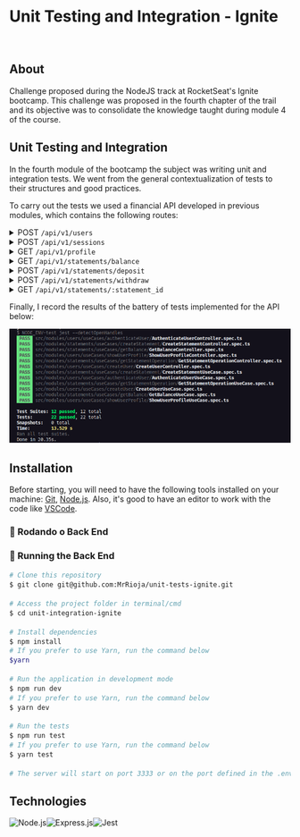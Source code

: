 # Unit Testing and Integration - Ignite
<br>

## About

Challenge proposed during the NodeJS track at RocketSeat's Ignite bootcamp. This challenge was proposed in the fourth chapter of the trail and its objective was to consolidate the knowledge taught during module 4 of the course.

## Unit Testing and Integration

In the fourth module of the bootcamp the subject was writing unit and integration tests. We went from the general contextualization of tests to their structures and good practices.

To carry out the tests we used a financial API developed in previous modules, which contains the following routes:

<details>
  <summary>POST <code>/api/v1/users</code></summary>
  <br>
  The route receives <code>name</code>, <code>email</code> e <code>password</code> within the request body, saves the user created in the database and returns an empty response with status <code>201</code>.
</details>

<details>
  <summary>POST <code>/api/v1/sessions</code></summary>
  <br>
  The route receives <code>email</code> e <code>password</code> in the body of the request and returns the authenticated user's data along with a JWT token.
  <br><br>
  💡 This application does not have a refresh token, that is, the created token lasts only 1 day and must be recreated after the mentioned period.
</details>

<details>
  <summary>GET <code>/api/v1/profile</code></summary>
  <br>
  The route receives a JWT token through the request header and returns the authenticated user information.
</details>

<details>
  <summary>GET <code>/api/v1/statements/balance</code></summary>
  <br>
  The route receives a JWT token through the request header and returns a list of all deposit and withdrawal operations from the authenticated user and also the total balance in a <code>balance</code> property
</details>

<details>
  <summary>POST <code>/api/v1/statements/deposit</code></summary>
  <br>
  The route receives a JWT token through the header and <code>amount</code> and <code>description</code> in the request body, registers the value deposit operation and returns the deposit information created with status <code> 201</code>.
</details>

<details>
  <summary>POST <code>/api/v1/statements/withdraw</code></summary>
  <br>
  The route receives a JWT token through the header and <code>amount</code> and <code>description</code> in the body of the request, registers the withdrawal operation of the amount (if the user has a valid balance) and returns the information of the loot created with status <code>201</code>.
</details>

<details>
  <summary>GET <code>/api/v1/statements/:statement_id</code></summary>
  <br>
  The route receives a JWT token for the header and the id of a registered operation (withdrawal or deposit) in the route URL and returns the information of the found operation.
</details>

Finally, I record the results of the battery of tests implemented for the API below:

![Baterias de testes](readme/tests.png)

## Installation

Before starting, you will need to have the following tools installed on your machine:
[Git](https://git-scm.com), [Node.js](https://nodejs.org/en/).
Also, it's good to have an editor to work with the code like [VSCode](https://code.visualstudio.com/).

### 🎲 Rodando o Back End

### 🎲 Running the Back End

```bash
# Clone this repository
$ git clone git@github.com:MrRioja/unit-tests-ignite.git

# Access the project folder in terminal/cmd
$ cd unit-integration-ignite

# Install dependencies
$ npm install
# If you prefer to use Yarn, run the command below
$yarn

# Run the application in development mode
$ npm run dev
# If you prefer to use Yarn, run the command below
$ yarn dev

# Run the tests
$ npm run test
# If you prefer to use Yarn, run the command below
$ yarn test

# The server will start on port 3333 or on the port defined in the .env file in the APP_PORT variable - access <http://localhost:3333>
```

## Technologies

<img align="left" src="https://profilinator.rishav.dev/skills-assets/nodejs-original-wordmark.svg" alt="Node.js" height="75" />

<img align="left" src="https://profilinator.rishav.dev/skills-assets/express-original-wordmark.svg" alt="Express.js" height="75"/>

<img align="left" src="https://images.velog.io/images/euneun/post/e030edaf-3157-480c-9b86-fc4e7846f9c5/jest.png" alt="Jest" height="75"/>

<br/>
<br/>
</div>
